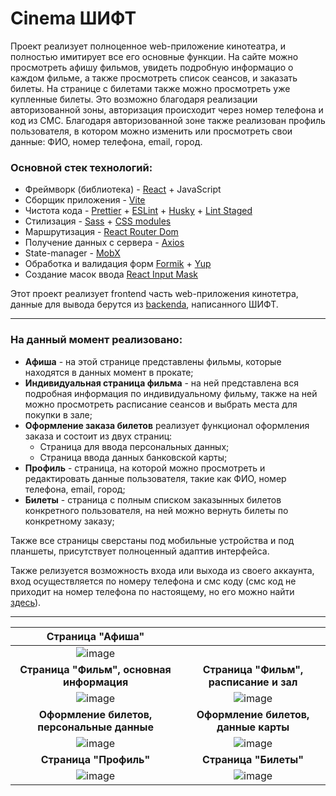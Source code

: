 # Cinema ШИФТ

Проект реализует полноценное web-приложение кинотеатра, и полностью имитирует все его основные функции. На сайте можно просмотреть афишу фильмов, увидеть подробную информацио о каждом фильме, а также просмотреть список сеансов, и заказать билеты. На странице с билетами также можно просмотреть уже купленные билеты. Это возможно благодаря реализации авторизованной зоны, авторизация происходит через номер телефона и код из СМС. Благодаря авторизованной зоне также реализован профиль пользователя, в котором можно изменить или просмотреть свои данные: ФИО, номер телефона, email, город.

### Основной стек технологий:
* Фреймворк (библиотека) - [React](https://react.dev/) + JavaScript
* Сборщик приложения - [Vite](https://vitejs.dev/)
* Чистота кода - [Prettier](https://prettier.io/) + [ESLint](https://eslint.org/) + [Husky](https://www.npmjs.com/package/husky) + [Lint Staged](https://www.npmjs.com/package/lint-staged)
* Стилизация - [Sass](https://sass-lang.com/) + [CSS modules](https://create-react-app.dev/docs/adding-a-css-modules-stylesheet/)
* Маршрутизация - [React Router Dom](https://reactrouter.com/en/main)
* Получение данных с сервера - [Axios](https://www.npmjs.com/package/axios)
* State-manager - [MobX](https://www.npmjs.com/package/mobx)
* Обработка и валидация форм [Formik](https://formik.org/) + [Yup](https://www.npmjs.com/package/yup)
* Создание масок ввода [React Input Mask](https://www.npmjs.com/package/react-input-mask)

Этот проект реализует frontend часть web-приложения кинотетра, данные для вывода берутся из [backendа](https://shift-backend.onrender.com/api#/), написанного ШИФТ.

---

### На данный момент реализовано:
* **Афиша** - на этой странице представлены фильмы, которые находятся в данных момент в прокате;
* **Индивидуальная страница фильма** - на ней представлена вся подробная информация по индивидуальному фильму, также на ней можно просмотреть расписание сеансов и выбрать места для покупки в зале;
* **Оформление заказа билетов** реализует функционал оформления заказа и состоит из двух страниц:
  * Страница для ввода персональных данных;
  * Страница ввода данных банковской карты;
* **Профиль** - страница, на которой можно просмотреть и редактировать данные пользователя, такие как ФИО, номер телефона, email, город;
* **Билеты** - страница с полным списком заказынных билетов конкретного пользователя, на ней можно вернуть билеты по конкретному заказу;

Также все страницы сверстаны под мобильные устройства и под планшеты, присутствует полноценный адаптив интерфейса.

Также релизуется возможность входа или выхода из своего аккаунта, вход осуществляется по номеру телефона и смс коду (смс код не приходит на номер телефона по настоящему, но его можно найти [здесь](https://shift-backend.onrender.com/otps)).

___
|Страница "Афиша"||
|:--------------:|:--------------:|
|![image](https://github.com/user-attachments/assets/b183a1dd-f166-49e8-8951-861938389e09)||
|**Страница "Фильм", основная информация**|**Страница "Фильм", расписание и зал**|
|![image](https://github.com/user-attachments/assets/2cb6bb43-91b8-4ef2-8078-f96b38e93c1c)|![image](https://github.com/user-attachments/assets/3c28da81-bb96-4f9d-9b3b-eb68a681a71c)|
|**Оформление билетов, персональные данные**|**Оформление билетов, данные карты**|
|![image](https://github.com/user-attachments/assets/0da0f4c2-fcf1-4368-80dc-3a5b79920097)|![image](https://github.com/user-attachments/assets/807b276d-8af3-401d-9ecc-d2fb508676a0)|
|**Страница "Профиль"**|**Страница "Билеты"**|
|![image](https://github.com/user-attachments/assets/b49f64ca-0d58-4952-8b14-9723a5efe79d)|![image](https://github.com/user-attachments/assets/64e47a19-39d1-45b6-a2a0-ec935e6e83ac)|
